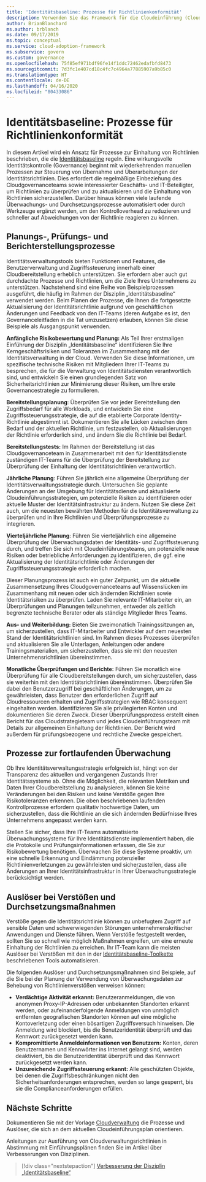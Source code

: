 ```yaml
---
title: 'Identitätsbaseline: Prozesse für Richtlinienkonformität'
description: Verwenden Sie das Framework für die Cloudeinführung (Cloud Adoption Framework) für Azure, um sich über einen Ansatz für die Erstellung von Prozessen zu informieren, die eine Governancedisziplin vom Typ „Identitätsbaseline“ unterstützen.
author: BrianBlanchard
ms.author: brblanch
ms.date: 09/17/2019
ms.topic: conceptual
ms.service: cloud-adoption-framework
ms.subservice: govern
ms.custom: governance
ms.openlocfilehash: 75f85ef971bdf96fe14f1ddc72462edafbfd8473
ms.sourcegitcommit: 7d3fc1e407cd18c4fc7c4964a77885907a9b85c0
ms.translationtype: HT
ms.contentlocale: de-DE
ms.lasthandoff: 04/16/2020
ms.locfileid: "80433086"
---
```

# <a name="identity-baseline-policy-compliance-processes"></a>Identitätsbaseline: Prozesse für Richtlinienkonformität

In diesem Artikel wird ein Ansatz für Prozesse zur Einhaltung von Richtlinien beschrieben, die die [Identitätsbaseline](./index.md) regeln. Eine wirkungsvolle Identitätskontrolle (Governance) beginnt mit wiederkehrenden manuellen Prozessen zur Steuerung von Übernahme und Überarbeitungen der Identitätsrichtlinien. Dies erfordert die regelmäßige Einbeziehung des Cloudgovernanceteams sowie interessierter Geschäfts- und IT-Beteiligter, um Richtlinien zu überprüfen und zu aktualisieren und die Einhaltung von Richtlinien sicherzustellen. Darüber hinaus können viele laufende Überwachungs- und Durchsetzungsprozesse automatisiert oder durch Werkzeuge ergänzt werden, um den Kontrolloverhead zu reduzieren und schneller auf Abweichungen von der Richtlinie reagieren zu können.

## <a name="planning-review-and-reporting-processes"></a>Planungs-, Prüfungs- und Berichterstellungsprozesse

Identitätsverwaltungstools bieten Funktionen und Features, die Benutzerverwaltung und Zugriffssteuerung innerhalb einer Cloudbereitstellung erheblich unterstützen. Sie erfordern aber auch gut durchdachte Prozesse und Richtlinien, um die Ziele Ihres Unternehmens zu unterstützen. Nachstehend sind eine Reihe von Beispielprozessen ausgeführt, die häufig im Rahmen der Disziplin „Identitätsbaseline“ verwendet werden. Beim Planen der Prozesse, die Ihnen die fortgesetzte Aktualisierung der Identitätsrichtlinie aufgrund von geschäftlichen Änderungen und Feedback von den IT-Teams (deren Aufgabe es ist, den Governanceleitfaden in die Tat umzusetzen) erlauben, können Sie diese Beispiele als Ausgangspunkt verwenden.

**Anfängliche Risikobewertung und Planung:** Als Teil Ihrer erstmaligen Einführung der Disziplin „Identitätsbaseline“ identifizieren Sie Ihre Kerngeschäftsrisiken und Toleranzen im Zusammenhang mit der Identitätsverwaltung in der Cloud. Verwenden Sie diese Informationen, um spezifische technische Risiken mit Mitgliedern Ihrer IT-Teams zu besprechen, die für die Verwaltung von Identitätsdiensten verantwortlich sind, und entwickeln Sie einen grundlegenden Satz von Sicherheitsrichtlinien zur Minimierung dieser Risiken, um Ihre erste Governancestrategie zu formulieren.

**Bereitstellungsplanung**: Überprüfen Sie vor jeder Bereitstellung den Zugriffsbedarf für alle Workloads, und entwickeln Sie eine Zugriffssteuerungsstrategie, die auf die etablierte Corporate Identity-Richtlinie abgestimmt ist. Dokumentieren Sie alle Lücken zwischen dem Bedarf und der aktuellen Richtlinie, um festzustellen, ob Aktualisierungen der Richtlinie erforderlich sind, und ändern Sie die Richtlinie bei Bedarf.

**Bereitstellungstests:** Im Rahmen der Bereitstellung ist das Cloudgovernanceteam in Zusammenarbeit mit den für Identitätsdienste zuständigen IT-Teams für die Überprüfung der Bereitstellung zur Überprüfung der Einhaltung der Identitätsrichtlinien verantwortlich.

**Jährliche Planung**: Führen Sie jährlich eine allgemeine Überprüfung der Identitätsverwaltungsstrategie durch. Untersuchen Sie geplante Änderungen an der Umgebung für Identitätsdienste und aktualisierte Cloudeinführungsstrategien, um potenzielle Risiken zu identifizieren oder aktuelle Muster der Identitätsinfrastruktur zu ändern. Nutzen Sie diese Zeit auch, um die neuesten bewährten Methoden für die Identitätsverwaltung zu überprüfen und in Ihre Richtlinien und Überprüfungsprozesse zu integrieren.

**Vierteljährliche Planung**: Führen Sie vierteljährlich eine allgemeine Überprüfung der Überwachungsdaten der Identitäts- und Zugriffssteuerung durch, und treffen Sie sich mit Cloudeinführungsteams, um potenzielle neue Risiken oder betriebliche Anforderungen zu identifizieren, die ggf. eine Aktualisierung der Identitätsrichtlinie oder Änderungen der Zugriffssteuerungsstrategie erforderlich machen.

Dieser Planungsprozess ist auch ein guter Zeitpunkt, um die aktuelle Zusammensetzung Ihres Cloudgovernanceteams auf Wissenslücken im Zusammenhang mit neuen oder sich ändernden Richtlinien sowie Identitätsrisiken zu überprüfen. Laden Sie relevante IT-Mitarbeiter ein, an Überprüfungen und Planungen teilzunehmen, entweder als zeitlich begrenzte technische Berater oder als ständige Mitglieder Ihres Teams.

**Aus- und Weiterbildung:** Bieten Sie zweimonatlich Trainingssitzungen an, um sicherzustellen, dass IT-Mitarbeiter und Entwickler auf dem neuesten Stand der Identitätsrichtlinien sind. Im Rahmen dieses Prozesses überprüfen und aktualisieren Sie alle Unterlagen, Anleitungen oder andere Trainingsmaterialien, um sicherzustellen, dass sie mit den neuesten Unternehmensrichtlinien übereinstimmen.

**Monatliche Überprüfungen und Berichte:** Führen Sie monatlich eine Überprüfung für alle Cloudbereitstellungen durch, um sicherzustellen, dass sie weiterhin mit den Identitätsrichtlinien übereinstimmen. Überprüfen Sie dabei den Benutzerzugriff bei geschäftlichen Änderungen, um zu gewährleisten, dass Benutzer den erforderlichen Zugriff auf Cloudressourcen erhalten und Zugriffsstrategien wie RBAC konsequent eingehalten werden. Identifizieren Sie alle privilegierten Konten und dokumentieren Sie deren Zweck. Dieser Überprüfungsprozess erstellt einen Bericht für das Cloudstrategieteam und jedes Cloudeinführungsteam mit Details zur allgemeinen Einhaltung der Richtlinien. Der Bericht wird außerdem für prüfungsbezogene und rechtliche Zwecke gespeichert.

## <a name="processes-for-ongoing-monitoring"></a>Prozesse zur fortlaufenden Überwachung

Ob Ihre Identitätsverwaltungsstrategie erfolgreich ist, hängt von der Transparenz des aktuellen und vergangenen Zustands Ihrer Identitätssysteme ab. Ohne die Möglichkeit, die relevanten Metriken und Daten Ihrer Cloudbereitstellung zu analysieren, können Sie keine Veränderungen bei den Risiken und keine Verstöße gegen Ihre Risikotoleranzen erkennen. Die oben beschriebenen laufenden Kontrollprozesse erfordern qualitativ hochwertige Daten, um sicherzustellen, dass die Richtlinie an die sich ändernden Bedürfnisse Ihres Unternehmens angepasst werden kann.

Stellen Sie sicher, dass Ihre IT-Teams automatisierte Überwachungssysteme für Ihre Identitätsdienste implementiert haben, die die Protokolle und Prüfungsinformationen erfassen, die Sie zur Risikobewertung benötigen. Überwachen Sie diese Systeme proaktiv, um eine schnelle Erkennung und Eindämmung potenzieller Richtlinienverletzungen zu gewährleisten und sicherzustellen, dass alle Änderungen an Ihrer Identitätsinfrastruktur in Ihrer Überwachungsstrategie berücksichtigt werden.

## <a name="violation-triggers-and-enforcement-actions"></a>Auslöser bei Verstößen und Durchsetzungsmaßnahmen

Verstöße gegen die Identitätsrichtlinie können zu unbefugtem Zugriff auf sensible Daten und schwerwiegenden Störungen unternehmenskritischer Anwendungen und Dienste führen. Wenn Verstöße festgestellt werden, sollten Sie so schnell wie möglich Maßnahmen ergreifen, um eine erneute Einhaltung der Richtlinien zu erreichen. Ihr IT-Team kann die meisten Auslöser bei Verstößen mit den in der [Identitätsbaseline-Toolkette](./toolchain.md) beschriebenen Tools automatisieren.

Die folgenden Auslöser und Durchsetzungsmaßnahmen sind Beispiele, auf die Sie bei der Planung der Verwendung von Überwachungsdaten zur Behebung von Richtlinienverstößen verweisen können:

- **Verdächtige Aktivität erkannt:** Benutzeranmeldungen, die von anonymen Proxy-IP-Adressen oder unbekannten Standorten erkannt werden, oder aufeinanderfolgende Anmeldungen von unmöglich entfernten geografischen Standorten können auf eine mögliche Kontoverletzung oder einen bösartigen Zugriffsversuch hinweisen. Die Anmeldung wird blockiert, bis die Benutzeridentität überprüft und das Kennwort zurückgesetzt werden kann.
- **Kompromittierte Anmeldeinformationen von Benutzern:** Konten, deren Benutzernamen und Kennwörter ins Internet gelangt sind, werden deaktiviert, bis die Benutzeridentität überprüft und das Kennwort zurückgesetzt werden kann.
- **Unzureichende Zugriffssteuerung erkannt:** Alle geschützten Objekte, bei denen die Zugriffsbeschränkungen nicht den Sicherheitsanforderungen entsprechen, werden so lange gesperrt, bis sie die Complianceanforderungen erfüllen.

## <a name="next-steps"></a>Nächste Schritte

Dokumentieren Sie mit der Vorlage [Cloudverwaltung](./template.md) die Prozesse und Auslöser, die sich an dem aktuellen Cloudeinführungsplan orientieren.

Anleitungen zur Ausführung von Cloudverwaltungsrichtlinien in Abstimmung mit Einführungsplänen finden Sie im Artikel über Verbesserungen von Disziplinen.

> [!div class="nextstepaction"]
> [Verbesserung der Disziplin „Identitätsbaseline“](./discipline-improvement.md)
